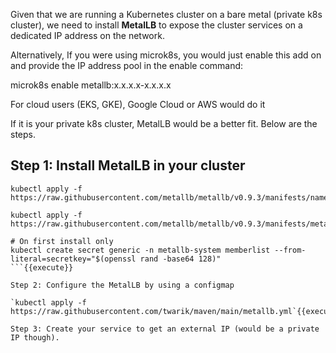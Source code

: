 Given that we are running a Kubernetes cluster on a bare metal (private k8s cluster), we need to install **MetalLB** to expose the cluster services on a dedicated IP address on the network.

Alternatively, If you were using microk8s, you would just enable this add on and provide the IP address pool in the enable command:

microk8s enable metallb:x.x.x.x-x.x.x.x

For cloud users (EKS, GKE), Google Cloud or AWS would do it

If it is your private k8s cluster, MetalLB would be a better fit. Below are the steps.

## Step 1: Install MetalLB in your cluster

```
kubectl apply -f https://raw.githubusercontent.com/metallb/metallb/v0.9.3/manifests/namespace.yaml

kubectl apply -f https://raw.githubusercontent.com/metallb/metallb/v0.9.3/manifests/metallb.yaml

# On first install only
kubectl create secret generic -n metallb-system memberlist --from-literal=secretkey="$(openssl rand -base64 128)"
```{{execute}}

Step 2: Configure the MetalLB by using a configmap

`kubectl apply -f https://raw.githubusercontent.com/twarik/maven/main/metallb.yml`{{execute}}

Step 3: Create your service to get an external IP (would be a private IP though).

